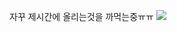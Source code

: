 자꾸 제시간에 올리는것을 까먹는중ㅠㅠ
![](https://img1.daumcdn.net/thumb/R1280x0/?scode=mtistory2&fname=https%3A%2F%2Fblog.kakaocdn.net%2Fdn%2FDk5P0%2FbtrFiRQ3un5%2FsK0jQivcZpxFWNUBsJM8R0%2Fimg.png)
